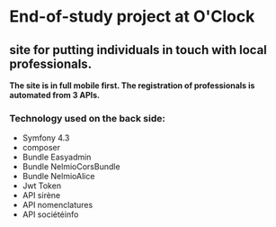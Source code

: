 # End-of-study project at O'Clock

## site for putting individuals in touch with local professionals.

**The site is in full mobile first. The registration of professionals is automated from 3 APIs.**

### Technology used on the back side: 

* Symfony 4.3
* composer
* Bundle Easyadmin
* Bundle NelmioCorsBundle
* Bundle NelmioAlice
* Jwt Token
* API sirène
* API nomenclatures
* API sociétéinfo
